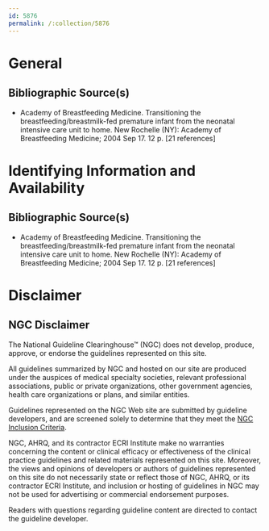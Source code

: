 ```yaml
---
id: 5876
permalink: /:collection/5876
---
```


# General

## Bibliographic Source(s)

- Academy of Breastfeeding Medicine. Transitioning the breastfeeding/breastmilk-fed premature infant from the neonatal intensive care unit to home. New Rochelle (NY): Academy of Breastfeeding Medicine; 2004 Sep 17. 12 p. [21 references]

# Identifying Information and Availability

## Bibliographic Source(s)

- Academy of Breastfeeding Medicine. Transitioning the breastfeeding/breastmilk-fed premature infant from the neonatal intensive care unit to home. New Rochelle (NY): Academy of Breastfeeding Medicine; 2004 Sep 17. 12 p. [21 references]

# Disclaimer

## NGC Disclaimer

The National Guideline Clearinghouse™ (NGC) does not develop, produce, approve, or endorse the guidelines represented on this site.

All guidelines summarized by NGC and hosted on our site are produced under the auspices of medical specialty societies, relevant professional associations, public or private organizations, other government agencies, health care organizations or plans, and similar entities.

Guidelines represented on the NGC Web site are submitted by guideline developers, and are screened solely to determine that they meet the [NGC Inclusion Criteria](/help-and-about/summaries/inclusion-criteria).

NGC, AHRQ, and its contractor ECRI Institute make no warranties concerning the content or clinical efficacy or effectiveness of the clinical practice guidelines and related materials represented on this site. Moreover, the views and opinions of developers or authors of guidelines represented on this site do not necessarily state or reflect those of NGC, AHRQ, or its contractor ECRI Institute, and inclusion or hosting of guidelines in NGC may not be used for advertising or commercial endorsement purposes.

Readers with questions regarding guideline content are directed to contact the guideline developer.

